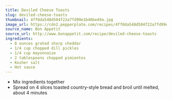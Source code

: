 ```yaml
---
title: Deviled Cheese Toasts
slug: deviled-cheese-toasts
thumbnail: 4ff0da548d504f22a7fd99e1b46be49a.jpg
image_url: https://cdn2.pepperplate.com/recipes/4ff0da548d504f22a7fd99e1b46be49a.jpg
source_name: Bon Appetit
source_url: http://www.bonappetit.com/recipe/deviled-cheese-toasts
ingredients:
  - 8 ounces grated sharp cheddar
  - 1/4 cup chopped dill pickles
  - 1/4 cup mayonnaise
  - 2 tablespoons chopped pimientos
  - Kosher salt
  - Hot sauce
---
```


* Mix ingredients together
* Spread on 4 slices toasted country-style bread and broil until melted, about 4 minutes
